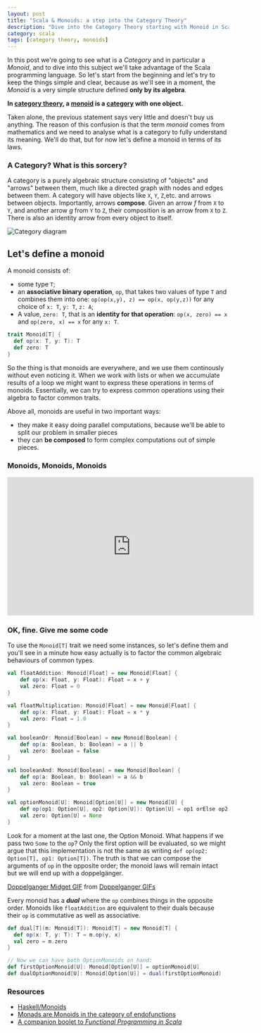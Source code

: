 ```yaml
---
layout: post
title: "Scala & Monoids: a step into the Category Theory"
description: "Dive into the Category Theory starting with Monoid in Scala"
category: scala
tags: [category theory, monoids]
---
```


In this post we're going to see what is a *Category* and in particular a *Monoid*, and to dive into this subject we'll take advantage of the Scala programming language. So let's start from the beginning and let's try to keep the things simple and clear, because as we'll see in a moment, the *Monoid* is a very simple structure defined **only by its algebra**.

**In [category theory](http://en.wikipedia.org/wiki/Category_theory), a [monoid](http://en.wikipedia.org/wiki/Monoid_(category_theory)) is a [category](http://en.wikipedia.org/wiki/Category_(mathematics)) with one object.**

Taken alone, the previous statement says very little and doesn't buy us anything. The reason of this confusion is that the term *monoid* comes from mathematics and we need to analyse what is a category to fully understand its meaning. We'll do that, but for now let's define a monoid in terms of its laws.

### A Category? What is this sorcery?

A category is a purely algebraic structure consisting of "objects" and "arrows" between them, much like a directed graph with nodes and edges between them. A category will have objects like `X`, `Y`, `Z`,etc. and arrows between objects. Importantly, arrows **compose**. Given an arrow _f_ from `X` to `Y`, and another arrow _g_ from `Y` to `Z`, their composition is an arrow from `X` to `Z`. There is also an identity arrow from every object to itself.

![Category diagram](https://upload.wikimedia.org/wikipedia/commons/thumb/e/ef/Commutative_diagram_for_morphism.svg/400px-Commutative_diagram_for_morphism.svg.png)


## Let's define a monoid
A monoid consists of:

- some type `T`;
- an **associative binary operation**, `op`, that takes two values of type `T` and combines them into one: `op(op(x,y), z) == op(x, op(y,z))` for any choice of `x: T`, `y: T`, `z: A`;
- A value, `zero: T`, that is an **identity for that operation**: `op(x, zero) == x` and `op(zero, x) == x` for any `x: T`.

```scala
trait Monoid[T] {
  def op(x: T, y: T): T
  def zero: T
}
```
So the thing is that monoids are everywhere, and we use them continously without even noticing it. When we work with lists or when we accumulate results of a loop we might want to express these operations in terms of monoids. Essentially, we can try to express common operations using their algebra to factor common traits. 

Above all, monoids are useful in two important ways:

- they make it easy doing parallel computations, because we'll be able to split our problem in smaller pieces
- they can **be composed** to form complex computations out of simple pieces.

### Monoids, Monoids, Monoids
<iframe width="560" height="315" src="https://www.youtube.com/embed/DJyhWAwmGqE" frameborder="0" allow="accelerometer; autoplay; encrypted-media; gyroscope; picture-in-picture" allowfullscreen></iframe>

### OK, fine. Give me some code

To use the `Monoid[T]` trait we need some instances, so let's define them and you'll see in a minute how easy actually is to factor the common algebraic behaviours of common types.

```scala
val floatAddition: Monoid[Float] = new Monoid[Float] {
    def op(x: Float, y: Float): Float = x + y
    val zero: Float = 0
}

val floatMultiplication: Monoid[Float] = new Monoid[Float] {
    def op(x: Float, y: Float): Float = x * y
    val zero: Float = 1.0
}

val booleanOr: Monoid[Boolean] = new Monoid[Boolean] {
    def op(a: Boolean, b: Boolean) = a || b
    val zero: Boolean = false
}

val booleanAnd: Monoid[Boolean] = new Monoid[Boolean] {
    def op(a: Boolean, b: Boolean) = a && b
    val zero: Boolean = true
}

val optionMonoid[U]: Monoid[Option[U]] = new Monoid[U] {
    def op(op1: Option[U], op2: Option[U]): Option[U] = op1 orElse op2
    val zero: Option[U] = None
}
```

Look for a moment at the last one, the Option Monoid. What happens if we pass two `Some` to the `op`? Only the first option
will be evaluated, so we might argue that this implementation is not the same as writing `def op(op2: Option[T], op1: Option[T])`. The truth is that we can compose the arguments of `op` in the opposite order; the monoid laws will remain intact but we will end up with a doppelgänger. 

<div class="tenor-gif-embed" data-postid="9319750" data-share-method="host" data-width="100%" data-aspect-ratio="1.8800000000000001"><a href="https://tenor.com/view/doppelganger-twin-peaks-gif-9319750">Doppelganger Midget GIF</a> from <a href="https://tenor.com/search/doppelganger-gifs">Doppelganger GIFs</a></div><script type="text/javascript" async src="https://tenor.com/embed.js"></script>

Every monoid has a **_dual_** where the `op` combines things in the opposite order. Monoids like
 `floatAddition` are equivalent to their duals because their `op` is commutative as well as associative.

```scala
def dual[T](m: Monoid[T]): Monoid[T] = new Monoid[T] {
  def op(x: T, y: T): T = m.op(y, x)
  val zero = m.zero
}

// Now we can have both OptionMonoids on hand:
def firstOptionMonoid[U]: Monoid[Option[U]] = optionMonoid[U]
def dualOptionMonoid[U]: Monoid[Option[U]] = dual(firstOptionMonoid)
```

### Resources

- [Haskell/Monoids](https://en.wikibooks.org/wiki/Haskell/Monoids)
- [Monads are Monoids in the category of endofunctions](https://stackoverflow.com/q/9745994/1977778)
- [A companion boolet to _Functional Programming in Scala_](http://blog.higher-order.com/assets/fpiscompanion.pdf)
